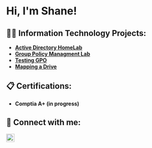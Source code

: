<h1>Hi, I'm Shane!</h1>

<h2>👨‍💻 Information Technology Projects:</h2>

- <b> [Active Directory HomeLab](https://github.com/SH6N35/ActiveDirectoryLab)
- <b> [Group Policy Managment Lab](https://github.com/SH6N35/Creating-and-setting-up-GPo)
- <b> [Testing GPO](https://github.com/SH6N35/Creating-and-setting-up-GPo)
- <b> [Mapping a Drive](https://github.com/SH6N35/Creating-and-setting-up-GPo)

<h2>📋 Certifications:</h2>

- <b> Comptia A+ (in progress)

<h2> 🤳 Connect with me:</h2>

[<img align="left" alt="ShaneGoodman | LinkedIn" width="22px" src="https://cdn.jsdelivr.net/npm/simple-icons@v3/icons/linkedin.svg" />][linkedin]

[linkedin]: https://www.linkedin.com/in/shane-goodman-b97372290/

<!--
**joshmadakor1/joshmadakor1** is a ✨ _special_ ✨ repository because its `README.md` (this file) appears on your GitHub profile.

Here are some ideas to get you started:

- 🔭 I’m currently working on ...
- 🌱 I’m currently learning ...
- 👯 I’m looking to collaborate on ...
- 🤔 I’m looking for help with ...
- 💬 Ask me about ...
- 📫 How to reach me: ...
- 😄 Pronouns: ...
- ⚡ Fun fact: ...
-->
